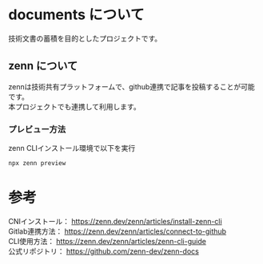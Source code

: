 # documents について

技術文書の蓄積を目的としたプロジェクトです。  

## zenn について

zennは技術共有プラットフォームで、github連携で記事を投稿することが可能です。  
本プロジェクトでも連携して利用します。  

### プレビュー方法  

zenn CLIインストール環境で以下を実行  
```sh
npx zenn preview
```

# 参考  

CNIインストール： https://zenn.dev/zenn/articles/install-zenn-cli  
Gitlab連携方法： https://zenn.dev/zenn/articles/connect-to-github  
CLI使用方法： https://zenn.dev/zenn/articles/zenn-cli-guide  
公式リポジトリ： https://github.com/zenn-dev/zenn-docs  